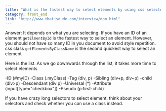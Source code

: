 ```yaml
---
title: "What is the fastest way to select elements by using css selectors?"
category: front_end
link: "http://www.thatjsdude.com/interview/dom.html"
---
```

Answer: It depends on what you are selecting. If you have an ID of an element `getElmentById` is the fastest way to select an element. However, you should not have so many ID in you document to avoid style repetition. css class `getElementsByClassName` is the second quickest way to select an element

Here is the list. As we go downwards through the list, it takes more time to select elements.

-ID (#myID)
-Class (.myClass)
-Tag (div, p)
-Sibling (div+p, div~p)
-child (div>p)
-Descendant (div p)
-Universal (*)
-Attribute (input[type="checkbox"])
-Pseudo (p:first-child)

If you have crazy long selectors to select element, think about your selectors and check whether you can use a class instead.
